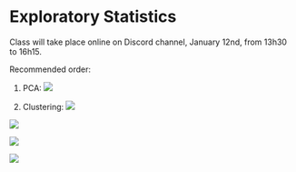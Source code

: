 
# Exploratory Statistics

Class will take place online on Discord channel, January 12nd, from 13h30 to 16h15.

Recommended order:


1. PCA: [![](https://img.shields.io/static/v1?label=Open%20in%20colab&message=Tuto%20PCA&color=blue&style=plastic&logo=google-colab)](https://colab.research.google.com/github/obidam/ds2-2020/blob/ds2-2021/practice/exploratory_statitics/PCA-Tuto-0.ipynb)

1. Clustering: 
[![](https://img.shields.io/static/v1?label=Open%20in%20colab&message=Clustering%200&color=blue&style=plastic&logo=google-colab)](https://colab.research.google.com/github/obidam/ds2-2020/blob/ds2-2021/practice/exploratory_statitics/Clustering-Tuto-0.ipynb)

[![](https://img.shields.io/static/v1?label=Open%20in%20colab&message=Clustering%201&color=blue&style=plastic&logo=google-colab)](https://colab.research.google.com/github/obidam/ds2-2020/blob/ds2-2021/practice/exploratory_statitics/Clustering-Tuto-1.ipynb)

[![](https://img.shields.io/static/v1?label=Open%20in%20colab&message=Clustering%202&color=blue&style=plastic&logo=google-colab)](https://colab.research.google.com/github/obidam/ds2-2020/blob/ds2-2021/practice/exploratory_statitics/Clustering-Tuto-2.ipynb)

[![](https://img.shields.io/static/v1?label=Open%20in%20colab&message=Clustering%203&color=blue&style=plastic&logo=google-colab)](https://colab.research.google.com/github/obidam/ds2-2020/blob/ds2-2021/practice/exploratory_statitics/Clustering-Tuto-3-PCM.ipynb)